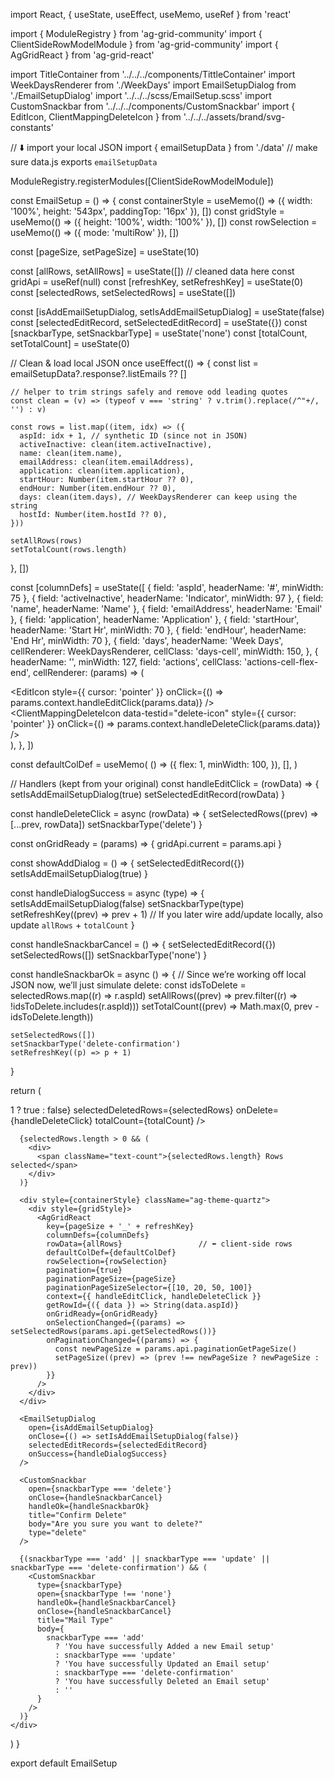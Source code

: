 import React, { useState, useEffect, useMemo, useRef } from 'react'

import { ModuleRegistry } from 'ag-grid-community'
import { ClientSideRowModelModule } from 'ag-grid-community'
import { AgGridReact } from 'ag-grid-react'

import TitleContainer from '../../../components/TittleContainer'
import WeekDaysRenderer from './WeekDays'
import EmailSetupDialog from './EmailSetupDialog'
import '../../../scss/EmailSetup.scss'
import CustomSnackbar from '../../../components/CustomSnackbar'
import { EditIcon, ClientMappingDeleteIcon } from '../../../assets/brand/svg-constants'

// ⬇️ import your local JSON
import { emailSetupData } from './data' // make sure data.js exports `emailSetupData`

ModuleRegistry.registerModules([ClientSideRowModelModule])

const EmailSetup = () => {
  const containerStyle = useMemo(() => ({ width: '100%', height: '543px', paddingTop: '16px' }), [])
  const gridStyle = useMemo(() => ({ height: '100%', width: '100%' }), [])
  const rowSelection = useMemo(() => ({ mode: 'multiRow' }), [])

  const [pageSize, setPageSize] = useState(10)

  const [allRows, setAllRows] = useState([]) // cleaned data here
  const gridApi = useRef(null)
  const [refreshKey, setRefreshKey] = useState(0)
  const [selectedRows, setSelectedRows] = useState([])

  const [isAddEmailSetupDialog, setIsAddEmailSetupDialog] = useState(false)
  const [selectedEditRecord, setSelectedEditRecord] = useState({})
  const [snackbarType, setSnackbarType] = useState('none')
  const [totalCount, setTotalCount] = useState(0)

  // Clean & load local JSON once
  useEffect(() => {
    const list = emailSetupData?.response?.listEmails ?? []

    // helper to trim strings safely and remove odd leading quotes
    const clean = (v) => (typeof v === 'string' ? v.trim().replace(/^"+/, '') : v)

    const rows = list.map((item, idx) => ({
      aspId: idx + 1, // synthetic ID (since not in JSON)
      activeInactive: clean(item.activeInactive),
      name: clean(item.name),
      emailAddress: clean(item.emailAddress),
      application: clean(item.application),
      startHour: Number(item.startHour ?? 0),
      endHour: Number(item.endHour ?? 0),
      days: clean(item.days), // WeekDaysRenderer can keep using the string
      hostId: Number(item.hostId ?? 0),
    }))

    setAllRows(rows)
    setTotalCount(rows.length)
  }, [])

  const [columnDefs] = useState([
    { field: 'aspId', headerName: '#', minWidth: 75 },
    { field: 'activeInactive', headerName: 'Indicator', minWidth: 97 },
    { field: 'name', headerName: 'Name' },
    { field: 'emailAddress', headerName: 'Email' },
    { field: 'application', headerName: 'Application' },
    { field: 'startHour', headerName: 'Start Hr', minWidth: 70 },
    { field: 'endHour', headerName: 'End Hr', minWidth: 70 },
    {
      field: 'days',
      headerName: 'Week Days',
      cellRenderer: WeekDaysRenderer,
      cellClass: 'days-cell',
      minWidth: 150,
    },
    {
      headerName: '',
      minWidth: 127,
      field: 'actions',
      cellClass: 'actions-cell-flex-end',
      cellRenderer: (params) => (
        <div className="actions-cell icon-container action-cell-flex">
          <span className="icon-wrapper">
            <EditIcon
              style={{ cursor: 'pointer' }}
              onClick={() => params.context.handleEditClick(params.data)}
            />
          </span>
          <span className="icon-wrapper">
            <ClientMappingDeleteIcon
              data-testid="delete-icon"
              style={{ cursor: 'pointer' }}
              onClick={() => params.context.handleDeleteClick(params.data)}
            />
          </span>
        </div>
      ),
    },
  ])

  const defaultColDef = useMemo(
    () => ({
      flex: 1,
      minWidth: 100,
    }),
    [],
  )

  // Handlers (kept from your original)
  const handleEditClick = (rowData) => {
    setIsAddEmailSetupDialog(true)
    setSelectedEditRecord(rowData)
  }

  const handleDeleteClick = async (rowData) => {
    setSelectedRows((prev) => [...prev, rowData])
    setSnackbarType('delete')
  }

  const onGridReady = (params) => {
    gridApi.current = params.api
  }

  const showAddDialog = () => {
    setSelectedEditRecord({})
    setIsAddEmailSetupDialog(true)
  }

  const handleDialogSuccess = async (type) => {
    setIsAddEmailSetupDialog(false)
    setSnackbarType(type)
    setRefreshKey((prev) => prev + 1)
    // If you later wire add/update locally, also update `allRows` + `totalCount`
  }

  const handleSnackbarCancel = () => {
    setSelectedEditRecord({})
    setSelectedRows([])
    setSnackbarType('none')
  }

  const handleSnackbarOk = async () => {
    // Since we’re working off local JSON now, we’ll just simulate delete:
    const idsToDelete = selectedRows.map((r) => r.aspId)
    setAllRows((prev) => prev.filter((r) => !idsToDelete.includes(r.aspId)))
    setTotalCount((prev) => Math.max(0, prev - idsToDelete.length))

    setSelectedRows([])
    setSnackbarType('delete-confirmation')
    setRefreshKey((p) => p + 1)
  }

  return (
    <div>
      <TitleContainer
        title="Email Setup"
        hideSaveButton={true}
        hideUpdateButton={false}
        onAdd={showAddDialog}
        hideDeleteButton={selectedRows.length > 1 ? true : false}
        selectedDeletedRows={selectedRows}
        onDelete={handleDeleteClick}
        totalCount={totalCount}
      />

      {selectedRows.length > 0 && (
        <div>
          <span className="text-count">{selectedRows.length} Rows selected</span>
        </div>
      )}

      <div style={containerStyle} className="ag-theme-quartz">
        <div style={gridStyle}>
          <AgGridReact
            key={pageSize + '_' + refreshKey}
            columnDefs={columnDefs}
            rowData={allRows}                 // ⬅️ client-side rows
            defaultColDef={defaultColDef}
            rowSelection={rowSelection}
            pagination={true}
            paginationPageSize={pageSize}
            paginationPageSizeSelector={[10, 20, 50, 100]}
            context={{ handleEditClick, handleDeleteClick }}
            getRowId={({ data }) => String(data.aspId)}
            onGridReady={onGridReady}
            onSelectionChanged={(params) => setSelectedRows(params.api.getSelectedRows())}
            onPaginationChanged={(params) => {
              const newPageSize = params.api.paginationGetPageSize()
              setPageSize((prev) => (prev !== newPageSize ? newPageSize : prev))
            }}
          />
        </div>
      </div>

      <EmailSetupDialog
        open={isAddEmailSetupDialog}
        onClose={() => setIsAddEmailSetupDialog(false)}
        selectedEditRecords={selectedEditRecord}
        onSuccess={handleDialogSuccess}
      />

      <CustomSnackbar
        open={snackbarType === 'delete'}
        onClose={handleSnackbarCancel}
        handleOk={handleSnackbarOk}
        title="Confirm Delete"
        body="Are you sure you want to delete?"
        type="delete"
      />

      {(snackbarType === 'add' || snackbarType === 'update' || snackbarType === 'delete-confirmation') && (
        <CustomSnackbar
          type={snackbarType}
          open={snackbarType !== 'none'}
          handleOk={handleSnackbarCancel}
          onClose={handleSnackbarCancel}
          title="Mail Type"
          body={
            snackbarType === 'add'
              ? 'You have successfully Added a new Email setup'
              : snackbarType === 'update'
              ? 'You have successfully Updated an Email setup'
              : snackbarType === 'delete-confirmation'
              ? 'You have successfully Deleted an Email setup'
              : ''
          }
        />
      )}
    </div>
  )
}

export default EmailSetup
